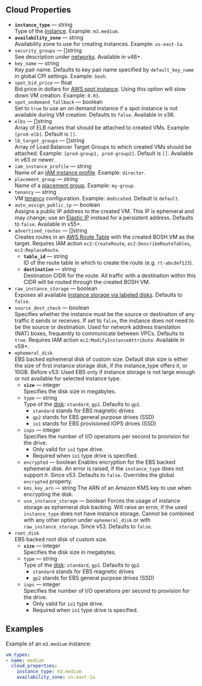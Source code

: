 ## Cloud Properties

* **`instance_type`** &mdash; string  
  Type of the [instance](http://aws.amazon.com/ec2/instance-types/). Example: `m3.medium`.
* **`availability_zone`** &mdash; string  
  Availability zone to use for creating instances. Example: `us-east-1a`.
* `security_groups` &mdash; []string  
  See description under [networks](#networks). Available in v46+.
* `key_name` &mdash; string  
  Key pair name. Defaults to key pair name specified by `default_key_name` in global CPI settings. Example: `bosh`.
* `spot_bid_price` &mdash; float  
  Bid price in dollars for [AWS spot instance](http://aws.amazon.com/ec2/purchasing-options/spot-instances/). Using this option will slow down VM creation. Example: `0.03`.
* `spot_ondemand_fallback` &mdash; boolean  
  Set to `true` to use an on demand instance if a spot instance is not available during VM creation. Defaults to `false`. Available in v36.
* `elbs` &mdash; []string  
  Array of ELB names that should be attached to created VMs. Example: `[prod-elb]`. Default is `[]`.
* `lb_target_groups` &mdash; []string  
  Array of Load Balancer Target Groups to which created VMs should be attached. Example: `[prod-group1, prod-group2]`. Default is `[]`. Available in v63 or newer.
* `iam_instance_profile` &mdash; string  
  Name of an [IAM instance profile](aws-iam-instance-profiles.md). Example: `director`.
* `placement_group` &mdash; string  
  Name of a [placement group](http://docs.aws.amazon.com/AWSEC2/latest/UserGuide/placement-groups.html). Example: `my-group`.
* `tenancy` &mdash; string  
  VM [tenancy](http://docs.aws.amazon.com/AmazonVPC/latest/UserGuide/dedicated-instance.html) configuration. Example: `dedicated`. Default is `default`.
* `auto_assign_public_ip` &mdash; boolean  
  Assigns a public IP address to the created VM. This IP is ephemeral and may change; use an [Elastic IP](networks.md#vip) instead for a persistent address. Defaults to `false`. Available in v55+.
* `advertised_routes` &mdash; []string  
  Creates routes in an [AWS Route Table](http://docs.aws.amazon.com/AmazonVPC/latest/UserGuide/VPC_Route_Tables.html) with the created BOSH VM as the target. Requires IAM action `ec2:CreateRoute`, `ec2:DescribeRouteTables`, `ec2:ReplaceRoute`.
   * **`table_id`** &mdash; string  
     ID of the route table in which to create the route (e.g. `rt-abcdef123`).
   * **`destination`** &mdash; string  
     Destination CIDR for the route. All traffic with a destination within this CIDR will be routed through the created BOSH VM.
* `raw_instance_storage` &mdash; boolean  
  Exposes all available [instance storage via labeled disks](aws-instance-storage.md). Defaults to `false`.
* `source_dest_check` &mdash; boolean  
  Specifies whether the instance must be the source or destination of any traffic it sends or receives. If set to `false`, the instance does *not* need to be the source or destination. Used for network address translation (NAT) boxes, frequently to communicate between VPCs. Defaults to `true`. Requires IAM action `ec2:ModifyInstanceAttribute`. Available in v59+.
* `ephemeral_disk`  
  EBS backed ephemeral disk of custom size. Default disk size is either the size of first instance storage disk, if the instance_type offers it, or 10GB. Before v53: Used EBS only if instance storage is not large enough or not available for selected instance type.
    * **`size`** &mdash; integer  
      Specifies the disk size in megabytes.
    * `type` &mdash; string  
      Type of the [disk](http://aws.amazon.com/ebs/details/): `standard`, `gp2`. Defaults to `gp2`.
        * `standard` stands for EBS magnetic drives
        * `gp2` stands for EBS general purpose drives (SSD)
        * `io1` stands for EBS provisioned IOPS drives (SSD)
    * `iops` &mdash; integer  
      Specifies the number of I/O operations per second to provision for the drive.
        * Only valid for `io1` type drive.
        * Required when `io1` type drive is specified.
    * `encrypted` &mdash; boolean Enables encryption for the EBS backed ephemeral disk. An error is raised, if the `instance_type` does not support it. Since v53. Defaults to `false`. Overrides the global `encrypted` property.
    * `kms_key_arn` &mdash; string The ARN of an Amazon KMS key to use when encrypting the disk.
    * `use_instance_storage` &mdash; boolean Forces the usage of instance storage as ephemeral disk backing. Will raise an error, if the used `instance_type` does not have instance storage. Cannot be combined with any other option under `ephemeral_disk` or with `raw_instance_storage`. Since v53. Defaults to `false`.
* `root_disk`  
  EBS backed root disk of custom size.
    * **`size`** &mdash; integer  
      Specifies the disk size in megabytes.
    * `type` &mdash; string  
      Type of the [disk](http://aws.amazon.com/ebs/details/): `standard`, `gp2`. Defaults to `gp2`.
        * `standard` stands for EBS magnetic drives
        * `gp2` stands for EBS general purpose drives (SSD)
    * `iops` &mdash; integer  
      Specifies the number of I/O operations per second to provision for the drive.
        * Only valid for `io1` type drive.
        * Required when `io1` type drive is specified.


## Examples

Example of an `m3.medium` instance:

```yaml
vm_types:
- name: medium
  cloud_properties:
    instance_type: m3.medium
    availability_zone: us-east-1a
```
